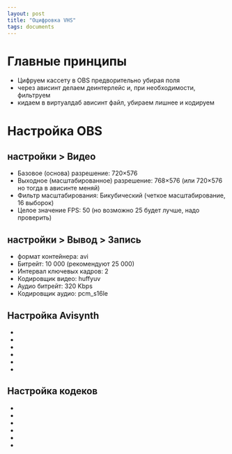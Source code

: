 ```yaml
---
layout: post
title: "Оцифровка VHS"
tags: documents
---
```

# Главные принципы
- Цифруем кассету в OBS предворительно убирая поля
- через ависинт делаем деинтерлейс и, при необходимости, фильтруем
- кидаем в виртуалдаб ависинт файл, убираем лишнее и кодируем

# Настройка OBS
## настройки > Видео
- Базовое (основа) разрешение: 720×576
- Выходное (масштабированное) разрешение: 768×576 (или 720×576 но тогда в ависинте меняй)
- Фильтр масштабирования: Бикубический (четкое масштабирование, 16 выборок)
- Целое значение FPS: 50 (но возможно 25 будет лучше, надо проверить)
## настройки > Вывод > Запись
- формат контейнера: avi
- Битрейт: 10 000 (рекомендуют 25 000)
- Интервал ключевых кадров: 2
- Кодировщик видео: huffyuv
- Аудио битрейт: 320 Kbps
- Кодировщик аудио: pcm_s16le

## Настройка Avisynth
- 
- 
- 
- 
- 
- 


## Настройка кодеков
- 
- 
- 
- 
- 
- 
